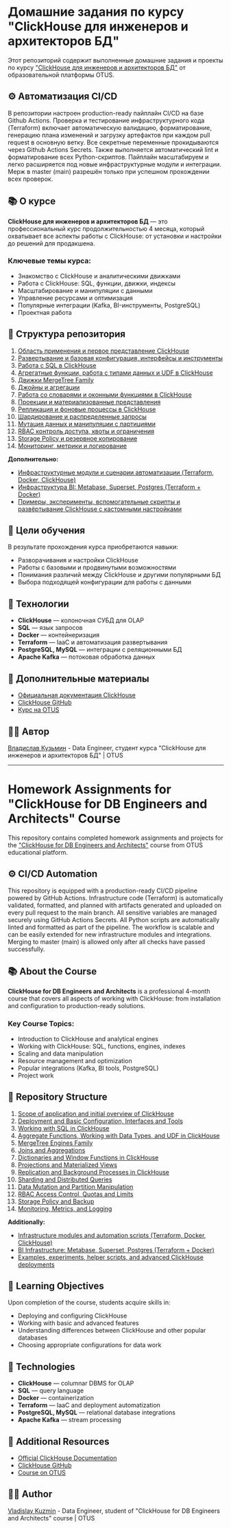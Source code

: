 # Домашние задания по курсу "ClickHouse для инженеров и архитекторов БД"

Этот репозиторий содержит выполненные домашние задания и проекты по курсу ["ClickHouse для инженеров и архитекторов БД"](https://otus.ru/lessons/clickhouse/) от образовательной платформы OTUS.

[//]: # (----)

## ⚙️ Автоматизация CI/CD

В репозитории настроен production-ready пайплайн CI/CD на базе Github Actions. Проверка и тестирование инфраструктурного кода (Terraform) включает автоматическую валидацию, форматирование, генерацию плана изменений и загрузку артефактов при каждом pull request в основную ветку. Все секретные переменные прокидываются через Github Actions Secrets. Также выполняется автоматический lint и форматирование всех Python-скриптов. Пайплайн масштабируем и легко расширяется под новые инфраструктурные модули и интеграции. Мерж в master (main) разрешён только при успешном прохождении всех проверок.

## 📚 О курсе

**ClickHouse для инженеров и архитекторов БД** — это профессиональный курс продолжительностью 4 месяца, который охватывает все аспекты работы с ClickHouse: от установки и настройки до решений для продакшена.

### Ключевые темы курса:
- Знакомство с ClickHouse и аналитическими движками
- Работа с ClickHouse: SQL, функции, движки, индексы
- Масштабирование и манипуляции с данными
- Управление ресурсами и оптимизация
- Популярные интеграции (Kafka, BI-инструменты, PostgreSQL)
- Проектная работа

## 📁 Структура репозитория
1) [Область применения и первое представление ClickHouse](./hw01_clickhouse-adaptation/hw01.md)
2) [Развертывание и базовая конфигурация, интерфейсы и инструменты](./hw02_clickhouse-deployment)
3) [Работа с SQL в ClickHouse](./hw03_clickhouse-sql-basics)
4) [Агрегатные функции, работа с типами данных и UDF в ClickHouse](./hw04_clickhouse-functions)
5) [Движки MergeTree Family](./hw05_mergetree-engines)
6) [Джойны и агрегации](./hw06_joins-and-aggregations)
7) [Работа со словарями и оконными функциями в ClickHouse](./hw07_dictionaries-windows)
8) [Проекции и материализованные представления](./hw08_projections-materialized-views)
9) [Репликация и фоновые процессы в ClickHouse](./hw09_replication-lab)
10) [Шардирование и распределенные запросы](./hw10_sharding-distributed-queries)
11) [Мутация данных и манипуляции с партициями](./hw11_mutations-partitions)
12) [RBAC контроль доступа, квоты и ограничения](./hw12_rbac-quotas-limits)
13) [Storage Policy и резервное копирование](./hw13_storage-policy-backup)
14) [Мониторинг, метрики и логирование](./hw14_monitoring-metrics-logging)

**Дополнительно:**
- [Инфраструктурные модули и сценарии автоматизации (Terraform, Docker, ClickHouse)](./base-infra)
- [Инфраструктура BI: Metabase, Superset, Postgres (Terraform + Docker)](./additional/bi-infra)
- [Примеры, эксперименты, вспомогательные скрипты и развёртывание ClickHouse с кастомными настройками](./additional/clickhouse)

## 🎯 Цели обучения

В результате прохождения курса приобретаются навыки:
- Разворачивания и настройки ClickHouse
- Работы с базовыми и продвинутыми возможностями
- Понимания различий между ClickHouse и другими популярными БД
- Выбора подходящей конфигурации для работы с данными

## 🔧 Технологии

- **ClickHouse** — колоночная СУБД для OLAP
- **SQL** — язык запросов
- **Docker** — контейнеризация
- **Terraform** — IaaC и автоматизация развертывания
- **PostgreSQL, MySQL** — интеграции с реляционными БД
- **Apache Kafka** — потоковая обработка данных

## 📖 Дополнительные материалы

- [Официальная документация ClickHouse](https://clickhouse.com/docs)
- [ClickHouse GitHub](https://github.com/ClickHouse/ClickHouse)
- [Курс на OTUS](https://otus.ru/lessons/clickhouse/)

## 👨‍💻 Автор

[Владислав Кузьмин](https://github.com/principalwater) - Data Engineer, студент курса "ClickHouse для инженеров и архитекторов БД" | OTUS

---

# Homework Assignments for "ClickHouse for DB Engineers and Architects" Course

This repository contains completed homework assignments and projects for the ["ClickHouse for DB Engineers and Architects"](https://otus.ru/lessons/clickhouse/) course from OTUS educational platform.

[//]: # (----)

## ⚙️ CI/CD Automation

This repository is equipped with a production-ready CI/CD pipeline powered by GitHub Actions. Infrastructure code (Terraform) is automatically validated, formatted, and planned with artifacts generated and uploaded on every pull request to the main branch. All sensitive variables are managed securely using GitHub Actions Secrets. All Python scripts are automatically linted and formatted as part of the pipeline. The workflow is scalable and can be easily extended for new infrastructure modules and integrations. Merging to master (main) is allowed only after all checks have passed successfully.

## 📚 About the Course

**ClickHouse for DB Engineers and Architects** is a professional 4-month course that covers all aspects of working with ClickHouse: from installation and configuration to production-ready solutions.

### Key Course Topics:
- Introduction to ClickHouse and analytical engines
- Working with ClickHouse: SQL, functions, engines, indexes
- Scaling and data manipulation
- Resource management and optimization
- Popular integrations (Kafka, BI tools, PostgreSQL)
- Project work

## 📁 Repository Structure
1) [Scope of application and initial overview of ClickHouse](./hw01_clickhouse-adaptation/hw01.md)
2) [Deployment and Basic Configuration, Interfaces and Tools](./hw02_clickhouse-deployment)
3) [Working with SQL in ClickHouse](./hw03_clickhouse-sql-basics)
4) [Aggregate Functions, Working with Data Types, and UDF in ClickHouse](./hw04_clickhouse-functions)
5) [MergeTree Engines Family](./hw05_mergetree-engines)
6) [Joins and Aggregations](./hw06_joins-and-aggregations)
7) [Dictionaries and Window Functions in ClickHouse](./hw07_dictionaries-windows)
8) [Projections and Materialized Views](./hw08_projections-materialized-views)
9) [Replication and Background Processes in ClickHouse](./hw09_replication-lab)
10) [Sharding and Distributed Queries](./hw10_sharding-distributed-queries)
11) [Data Mutation and Partition Manipulation](./hw11_mutations-partitions)
12) [RBAC Access Control, Quotas and Limits](./hw12_rbac-quotas-limits)
13) [Storage Policy and Backup](./hw13_storage-policy-backup)
14) [Monitoring, Metrics, and Logging](./hw14_monitoring-metrics-logging)

**Additionally:**
- [Infrastructure modules and automation scripts (Terraform, Docker, ClickHouse)](./base-infra)
- [BI Infrastructure: Metabase, Superset, Postgres (Terraform + Docker)](./additional/bi-infra)
- [Examples, experiments, helper scripts, and advanced ClickHouse deployments](./additional/clickhouse)

## 🎯 Learning Objectives

Upon completion of the course, students acquire skills in:
- Deploying and configuring ClickHouse
- Working with basic and advanced features
- Understanding differences between ClickHouse and other popular databases
- Choosing appropriate configurations for data work

## 🔧 Technologies

- **ClickHouse** — columnar DBMS for OLAP
- **SQL** — query language
- **Docker** — containerization
- **Terraform** — IaaC and deployment automatization
- **PostgreSQL, MySQL** — relational database integrations
- **Apache Kafka** — stream processing

## 📖 Additional Resources

- [Official ClickHouse Documentation](https://clickhouse.com/docs)
- [ClickHouse GitHub](https://github.com/ClickHouse/ClickHouse)
- [Course on OTUS](https://otus.ru/lessons/clickhouse/)

## 👨‍💻 Author

[Vladislav Kuzmin](https://github.com/principalwater) - Data Engineer, student of "ClickHouse for DB Engineers and Architects" course | OTUS
